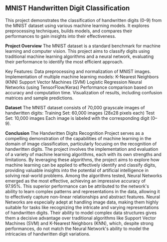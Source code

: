 ## MNIST Handwritten Digit Classification
This project demonstrates the classification of handwritten digits (0–9) from the MNIST dataset using various machine learning models. It explores preprocessing techniques, builds models, and compares their performances to gain insights into their effectiveness.

**Project Overview**
The MNIST dataset is a standard benchmark for machine learning and computer vision. This project aims to classify digits using traditional machine learning algorithms and a neural network, evaluating their performance to identify the most efficient approach.

Key Features:
Data preprocessing and normalization of MNIST images.
Implementation of multiple machine learning models:
K-Nearest Neighbors (KNN)
Support Vector Machines (SVM)
Logistic Regression
Neural Networks (using TensorFlow/Keras)
Performance comparison based on accuracy and computation time.
Visualization of results, including confusion matrices and sample predictions.

**Dataset**
The MNIST dataset consists of 70,000 grayscale images of handwritten digits:
Training Set: 60,000 images (28x28 pixels each)
Test Set: 10,000 images
Each image is labeled with the corresponding digit (0–9).

**Conclusion**
The Handwritten Digits Recognition Project serves as a compelling demonstration of the capabilities of machine learning in the domain of image classification, particularly focusing on the recognition of handwritten digits. The project involves the implementation and evaluation of a variety of machine learning algorithms, each with its own strengths and limitations. By leveraging these algorithms, the project aims to explore how machine learning can be applied to effectively identify and classify digits, providing valuable insights into the potential of artificial intelligence in solving real-world problems. Among the algorithms tested, Neural Networks emerged as the most effective, achieving an impressive accuracy of 97.95%. This superior performance can be attributed to the network's ability to learn complex patterns and representations in the data, allowing it to effectively capture non-linear relationships and abstract features. Neural Networks are especially adept at handling image data, making them highly suitable for tasks like recognizing the intricate and varying representations of handwritten digits. Their ability to model complex data structures gives them a decisive advantage over traditional algorithms like Support Vector Machines (SVM) and K-Nearest Neighbors (KNN), which, despite strong performances, do not match the Neural Network's ability to model the intricacies of handwritten digit variations.
